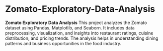 # Zomato-Exploratory-Data-Analysis
**Zomato Exploratory Data Analysis**   This project analyzes the Zomato dataset using Pandas, Matplotlib, and Seaborn. It includes data preprocessing, visualization, and insights into restaurant ratings, cuisine distribution, and pricing trends. The analysis helps in understanding dining patterns and business opportunities in the food industry.
